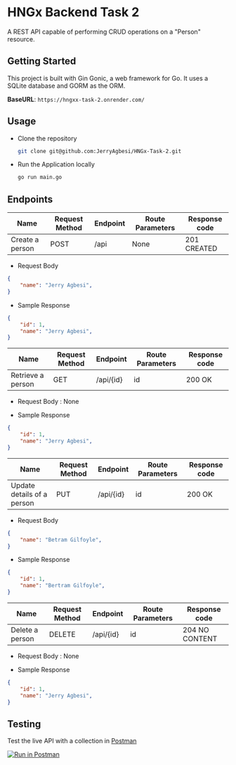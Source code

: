 # HNGx Backend Task 2

A REST API capable of performing CRUD operations on a "Person" resource.

## Getting Started
This project is built with Gin Gonic, a web framework for Go. It uses a SQLite database and GORM as the ORM.

**BaseURL**: `https://hngxx-task-2.onrender.com/`

## Usage
- Clone the repository

    ```bash
    git clone git@github.com:JerryAgbesi/HNGx-Task-2.git
    ```
- Run the Application locally
    
    ```bash
    go run main.go
    ```

## Endpoints
| Name | Request Method | Endpoint | Route Parameters | Response code |
| --- | --- | --- | --- | --- |
|Create a person | POST | /api | None | 201 CREATED|

- Request Body

```json
{
    "name": "Jerry Agbesi",
}
```
- Sample Response
```json
{
    "id": 1,
    "name": "Jerry Agbesi",
}
```

| Name | Request Method | Endpoint | Route Parameters | Response code |
| --- | --- | --- | --- | --- |
|Retrieve a person| GET | /api/{id} | id | 200 OK|

- Request Body : None

- Sample Response
```json
{
    "id": 1,
    "name": "Jerry Agbesi",
}
```

| Name | Request Method | Endpoint | Route Parameters | Response code |
| --- | --- | --- | --- | --- |
|Update details of a person | PUT | /api/{id} | id | 200 OK|

- Request Body

```json
{
    "name": "Betram Gilfoyle",
}
```
- Sample Response
```json
{
    "id": 1,
    "name": "Bertram Gilfoyle",
}
```

| Name | Request Method | Endpoint | Route Parameters | Response code |
| --- | --- | --- | --- | --- |
|Delete a person| DELETE | /api/{id} | id | 204 NO CONTENT|

- Request Body : None

- Sample Response
```json
{
    "id": 1,
    "name": "Jerry Agbesi",
}
```
## Testing
Test the live API with a collection in [Postman](https://www.postman.com/)

[![Run in Postman](https://run.pstmn.io/button.svg)](https://elements.getpostman.com/redirect?entityId=21533336-c9cc0288-e477-405d-9166-f4c183e0e9f5&entityType=collection)
